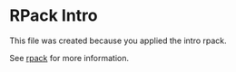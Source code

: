# RPack Intro

This file was created because you applied the intro rpack.

See [rpack](https://github.com/blang/rpack) for more information.
